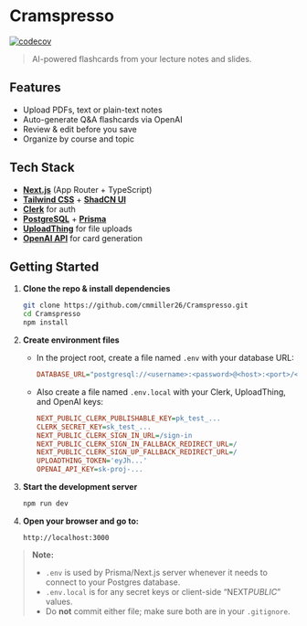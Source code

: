 # Cramspresso

[![codecov](https://codecov.io/gh/cmmiller26/Cramspresso/branch/main/graph/badge.svg)](https://codecov.io/gh/cmmiller26/Cramspresso)

> AI-powered flashcards from your lecture notes and slides.

## Features

- Upload PDFs, text or plain-text notes
- Auto-generate Q&A flashcards via OpenAI
- Review & edit before you save
- Organize by course and topic

## Tech Stack

- **[Next.js](https://nextjs.org/)** (App Router + TypeScript)
- **[Tailwind CSS](https://tailwindcss.com/)** + **[ShadCN UI](https://ui.shadcn.com/)**
- **[Clerk](https://clerk.com/)** for auth
- **[PostgreSQL](https://www.postgresql.org/)** + **[Prisma](https://www.prisma.io/)**
- **[UploadThing](https://uploadthing.com/)** for file uploads
- **[OpenAI API](https://openai.com/api/)** for card generation

## Getting Started

1. **Clone the repo & install dependencies**

   ```bash
   git clone https://github.com/cmmiller26/Cramspresso.git
   cd Cramspresso
   npm install
   ```

2. **Create environment files**

   - In the project root, create a file named `.env` with your database URL:
     ```ini
     DATABASE_URL="postgresql://<username>:<password>@<host>:<port>/<database>"
     ```
   - Also create a file named `.env.local` with your Clerk, UploadThing, and OpenAI keys:
     ```ini
     NEXT_PUBLIC_CLERK_PUBLISHABLE_KEY=pk_test_...
     CLERK_SECRET_KEY=sk_test_...
     NEXT_PUBLIC_CLERK_SIGN_IN_URL=/sign-in
     NEXT_PUBLIC_CLERK_SIGN_IN_FALLBACK_REDIRECT_URL=/
     NEXT_PUBLIC_CLERK_SIGN_UP_FALLBACK_REDIRECT_URL=/
     UPLOADTHING_TOKEN='eyJh...'
     OPENAI_API_KEY=sk-proj-...
     ```

3. **Start the development server**

   ```bash
   npm run dev
   ```

4. **Open your browser and go to:**
   ```
   http://localhost:3000
   ```

> **Note:**
>
> - `.env` is used by Prisma/Next.js server whenever it needs to connect to your Postgres database.
> - `.env.local` is for any secret keys or client-side “NEXT*PUBLIC*” values.
> - Do **not** commit either file; make sure both are in your `.gitignore`.
